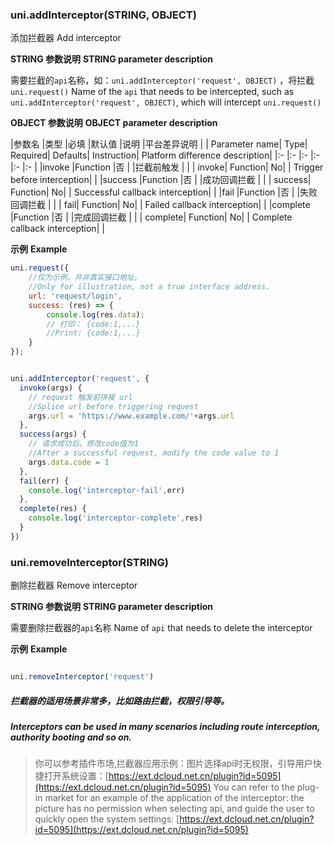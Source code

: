 ### uni.addInterceptor(STRING, OBJECT)
添加拦截器
Add interceptor

**STRING 参数说明**
**STRING parameter description**

需要拦截的`api`名称，如：`uni.addInterceptor('request', OBJECT)` ，将拦截 `uni.request()`
Name of the `api` that needs to be intercepted, such as `uni.addInterceptor('request', OBJECT)`, which will intercept `uni.request()`

**OBJECT 参数说明**
**OBJECT parameter description**

|参数名		|类型			|必填	|默认值	|说明					|平台差异说明	|
| Parameter name| Type| Required| Defaults| Instruction| Platform difference description|
|:-				|:-				|:-		|:-			|:-						|:-						|
|invoke		|Function	|否		|				|拦截前触发		|							|
| invoke| Function| No| | Trigger before interception| |
|success	|Function	|否		|				|成功回调拦截	|							|
| success| Function| No| | Successful callback interception| |
|fail			|Function	|否		|				|失败回调拦截	|							|
| fail| Function| No| | Failed callback interception| |
|complete	|Function	|否		|				|完成回调拦截	|							|
| complete| Function| No| | Complete callback interception| |


**示例**
**Example**

```javascript
uni.request({
    //仅为示例，并非真实接口地址。
    //Only for illustration, not a true interface address.
    url: 'request/login',
    success: (res) => {
        console.log(res.data);
        // 打印： {code:1,...}
        //Print: {code:1,...}
    }
});


uni.addInterceptor('request', {
  invoke(args) {
    // request 触发前拼接 url 
    //Splice url before triggering request 
    args.url = 'https://www.example.com/'+args.url
  },
  success(args) {
    // 请求成功后，修改code值为1
    //After a successful request, modify the code value to 1
    args.data.code = 1
  }, 
  fail(err) {
    console.log('interceptor-fail',err)
  }, 
  complete(res) {
    console.log('interceptor-complete',res)
  }
})

```

### uni.removeInterceptor(STRING)
删除拦截器
Remove interceptor

**STRING 参数说明**
**STRING parameter description**

需要删除拦截器的`api`名称
Name of `api` that needs to delete the interceptor

**示例**
**Example**

```javascript

uni.removeInterceptor('request')

```

##### 拦截器的适用场景非常多，比如路由拦截，权限引导等。
##### Interceptors can be used in many scenarios including route interception, authority booting and so on.
> 你可以参考插件市场,拦截器应用示例：图片选择api时无权限，引导用户快捷打开系统设置：[https://ext.dcloud.net.cn/plugin?id=5095](https://ext.dcloud.net.cn/plugin?id=5095)
> You can refer to the plug-in market for an example of the application of the interceptor: the picture has no permission when selecting api, and guide the user to quickly open the system settings: [https://ext.dcloud.net.cn/plugin?id=5095](https://ext.dcloud.net.cn/plugin?id=5095)